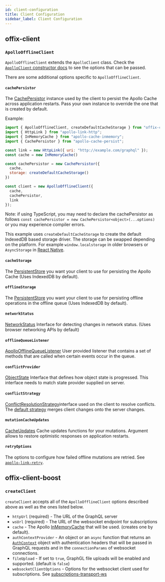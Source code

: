```yaml
---
id: client-configuration
title: Client Configuration
sidebar_label: Client Configuration
---
```


## offix-client

### `ApolloOfflineClient`

`ApolloOfflineClient` extends the `ApolloClient` class. Check the [`ApolloClient` constructor docs](https://www.apollographql.com/docs/react/v2.5/api/apollo-client/#apolloclient) to see the options that can be passed.

There are some additional options specific to `ApolloOfflineClient`.

#### `cachePersistor`

The [CachePersistor](https://github.com/apollographql/apollo-cache-persist#using-cachepersistor) instance used by the client to persist the Apollo Cache across application restarts. Pass your own instance to override the one that is created by default.

Example:

```js
import { ApolloOfflineClient, createDefaultCacheStorage } from "offix-client";
import { HttpLink } from "apollo-link-http";
import { InMemoryCache } from "apollo-cache-inmemory";
import { CachePersistor } from "apollo-cache-persist";

const link = new HttpLink({ uri: "http://example.com/graphql" });
const cache = new InMemoryCache()

const cachePersistor = new CachePersistor({
  cache,
  storage: createDefaultCacheStorage()
})

const client = new ApolloOfflineClient({
  cache,
  cachePersistor,
  link
});
```

Note: if using TypeScript, you may need to declare the cachePersistor as follows `const cachePersistor = new CachePersistor<object>(...options)` or you may experience compiler errors.

This example uses `createDefaultCacheStorage` to create the default IndexedDB based storage driver. 
The storage can be swapped depending on the platform. For example `window.localstorage` in older browsers or `AsyncStorage` in [React Native](./react-native.md).

#### `cacheStorage`

The [PersistentStore](https://github.com/aerogear/offix/blob/master/packages/offix-scheduler/src/store/PersistentStore.ts) you want your client to use for persisting the Apollo Cache (Uses IndexedDB by default).

#### `offlineStorage`

The [PersistentStore](https://github.com/aerogear/offix/blob/master/packages/offix-scheduler/src/store/PersistentStore.ts) you want your client to use for persisting offline operations in the offline queue (Uses IndexedDB by default).

#### `networkStatus`

[NetworkStatus](https://github.com/aerogear/offix/blob/master/packages/offix-offline/src/network/NetworkStatus.ts) Interface for detecting changes in network status. (Uses browser networking APIs by default)

#### `offlineQueueListener`

[ApolloOfflineQueueListener](./ref-offline.md#listening-for-events) User provided listener that contains a set of methods that are called when certain events occur in the queue.

#### `conflictProvider`

[ObjectState](./ref-conflict-server.md#implementing-custom-conflict-resolution) Interface that defines how object state is progressed. This interface needs to match state provider supplied on server.

#### `conflictStrategy`

[ConflictResolutionStrategy](https://github.com/aerogear/offix/blob/master/packages/offix-conflicts-client/src/strategies/ConflictResolutionStrategy.ts)interface used on the client to resolve conflicts. The [default strategy](https://github.com/aerogear/offix/blob/master/packages/offix-conflicts-client/src/strategies/strategies.ts) merges client changes onto the server changes.

#### `mutationCacheUpdates`

[CacheUpdates](./ref-offline.md#global-update-functions) Cache updates functions for your mutations. Argument allows to restore optimistic responses on application restarts.

#### `retryOptions`

The options to configure how failed offline mutations are retried. See [`apollo-link-retry`](https://www.apollographql.com/docs/link/links/retry/).

## offix-client-boost

### `createClient`

`createClient` accepts all of the `ApolloOfflineClient` options described above as well as the ones listed below.

* `httpUrl` (required) - The URL of the GraphQL server
* `wsUrl` (required) - The URL of the websocket endpoint for subscriptions
* `cache` - The Apollo [InMemoryCache](https://www.apollographql.com/docs/react/caching/cache-configuration/) that will be used. (creates one by default).
* `authContextProvider` - An object or an `async` function that returns an [`AuthContext`](https://github.com/aerogear/offix/blob/master/packages/offix-client-boost/src/auth/AuthContexrProvider.ts) object with authentication headers that will be passed in GraphQL requests and in the `connectionParams` of websocket connections.
* `fileUpload` - If set to `true`, GraphGL file uploads will be enabled and supported. (default is `false`)
* `websocketClientOptions` - Options for the websocket client used for subscriptions. See [subscriptions-transport-ws](https://www.npmjs.com/package/subscriptions-transport-ws)